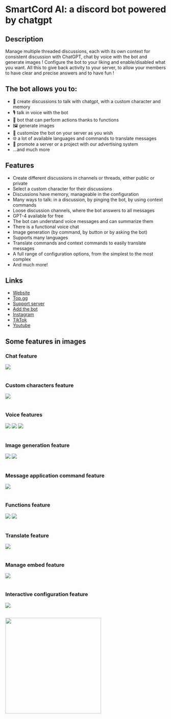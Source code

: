 # SmartCord AI: a discord bot powered by chatgpt

## Description
Manage multiple threaded discussions, each with its own context for consistent discussion with ChatGPT, chat by voice with the bot and generate images ! Configure the bot to your liking and enable/disabled what you want. All this to give back activity to your server, to allow your members to have clear and precise answers and to have fun !

## The bot allows you to:
- 💬 create discussions to talk with chatgpt, with a custom character and memory
- 🎙️ talk in voice with the bot
- 🔩 bot that can perform actions thanks to functions
- 🖼️ generate images
- 🎨 customize the bot on your server as you wish
- 🌐 a lot of available languages and commands to translate messages
- 🚀 promote a server or a project with our advertising system
- ...and much more

## Features
- Create different discussions in channels or threads, either public or private
- Select a custom character for their discussions
- Discussions have memory, manageable in the configuration
- Many ways to talk: in a discussion, by pinging the bot, by using context commands
- Loose discussion channels, where the bot answers to all messages
- GPT-4 available for free
- The bot can understand voice messages and can summarize them
- There is a functional voice chat
- Image generation (by command, by button or by asking the bot)
- Supports many languages
- Translate commands and context commands to easily translate messages
- A full range of configuration options, from the simplest to the most complex
- And much more!

## Links
- [Website](https://smartcord.ai)
- [Top.gg](https://top.gg/bot/1058008641959112796)
- [Support server](https://discord.com/invite/u8ehamrEea)
- [Add the bot](https://discord.com/api/oauth2/authorize?client_id=1058008641959112796&permissions=395140525072&scope=bot%20applications.commands)
- [Instagram](https://www.instagram.com/smartcord.ai)
- [TikTok](https://www.tiktok.com/@smartcord.ai)
- [Youtube](https://www.youtube.com/@smartcordai)

## Some features in images
### Chat feature<br/>
<img src="https://cdn.baramex.me/smartcord/features/chat.png"/><br/><br/>

### Custom characters feature<br/>
<img src="https://cdn.baramex.me/smartcord/features/custom_character.png"/><br/><br/>

### Voice features<br/>
<img src="https://cdn.baramex.me/smartcord/features/voice.png"/>
<img src="https://cdn.baramex.me/smartcord/features/voice_1.png"/>
<img src="https://cdn.baramex.me/smartcord/features/voice_2.png"/><br/><br/>

### Image generation feature<br/>
<img src="https://cdn.baramex.me/smartcord/features/image_generation.png"/>
<img src="https://cdn.baramex.me/smartcord/features/functions.png"/><br/><br/>

### Message application command feature<br/>
<img src="https://cdn.baramex.me/smartcord/features/context_commands.png"/><br/><br/>

### Functions feature<br/>
<img src="https://cdn.baramex.me/smartcord/features/functions.png"/>
<img src="https://cdn.baramex.me/smartcord/features/functions_1.png"/><br/><br/>

### Translate feature<br/>
<img src="https://cdn.baramex.me/smartcord/features/translate.png"/><br/><br/>

### Manage embed feature<br/>
<img src="https://cdn.baramex.me/smartcord/features/manage_embed.png"/><br/><br/>

### Interactive configuration feature<br/>
<img src="https://cdn.baramex.me/smartcord/features/configuration.png"/><br/><br/>

<img src="https://cdn.baramex.me/discord/openai_gpt-3_bot.gif" width="300" />
